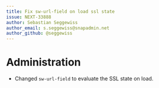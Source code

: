 ```yaml
---
title: Fix sw-url-field on load ssl state
issue: NEXT-33888
author: Sebastian Seggewiss
author_email: s.seggewiss@snapadmin.net
author_github: @seggewiss
---
```

# Administration
* Changed `sw-url-field` to evaluate the SSL state on load.
